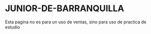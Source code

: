 # JUNIOR-DE-BARRANQUILLA

Esta pagina no es para un uso de ventas, sino para uso de practica de estudio 
